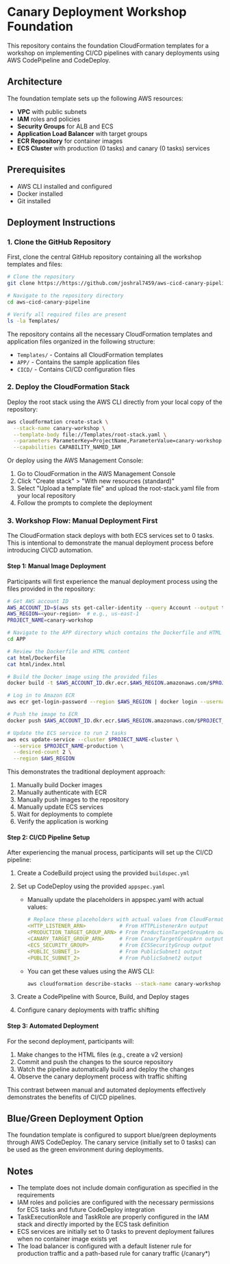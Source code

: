 # Canary Deployment Workshop Foundation

This repository contains the foundation CloudFormation templates for a workshop on implementing CI/CD pipelines with canary deployments using AWS CodePipeline and CodeDeploy.

## Architecture

The foundation template sets up the following AWS resources:

- **VPC** with public subnets
- **IAM** roles and policies
- **Security Groups** for ALB and ECS
- **Application Load Balancer** with target groups
- **ECR Repository** for container images
- **ECS Cluster** with production (0 tasks) and canary (0 tasks) services

## Prerequisites

- AWS CLI installed and configured
- Docker installed
- Git installed

## Deployment Instructions

### 1. Clone the GitHub Repository

First, clone the central GitHub repository containing all the workshop templates and files:

```bash
# Clone the repository
git clone https://https://github.com/joshral7459/aws-cicd-canary-pipeline.git

# Navigate to the repository directory
cd aws-cicd-canary-pipeline

# Verify all required files are present
ls -la Templates/
```

The repository contains all the necessary CloudFormation templates and application files organized in the following structure:
- `Templates/` - Contains all CloudFormation templates
- `APP/` - Contains the sample application files
- `CICD/` - Contains CI/CD configuration files

### 2. Deploy the CloudFormation Stack

Deploy the root stack using the AWS CLI directly from your local copy of the repository:

```bash
aws cloudformation create-stack \
  --stack-name canary-workshop \
  --template-body file://Templates/root-stack.yaml \
  --parameters ParameterKey=ProjectName,ParameterValue=canary-workshop \
  --capabilities CAPABILITY_NAMED_IAM
```

Or deploy using the AWS Management Console:

1. Go to CloudFormation in the AWS Management Console
2. Click "Create stack" > "With new resources (standard)"
3. Select "Upload a template file" and upload the root-stack.yaml file from your local repository
4. Follow the prompts to complete the deployment

### 3. Workshop Flow: Manual Deployment First

The CloudFormation stack deploys with both ECS services set to 0 tasks. This is intentional to demonstrate the manual deployment process before introducing CI/CD automation.

#### Step 1: Manual Image Deployment

Participants will first experience the manual deployment process using the files provided in the repository:

```bash
# Get AWS account ID
AWS_ACCOUNT_ID=$(aws sts get-caller-identity --query Account --output text)
AWS_REGION=<your-region>  # e.g., us-east-1
PROJECT_NAME=canary-workshop

# Navigate to the APP directory which contains the Dockerfile and HTML files
cd APP

# Review the Dockerfile and HTML content
cat html/Dockerfile
cat html/index.html

# Build the Docker image using the provided files
docker build -t $AWS_ACCOUNT_ID.dkr.ecr.$AWS_REGION.amazonaws.com/$PROJECT_NAME-repository:latest -f html/Dockerfile html/

# Log in to Amazon ECR
aws ecr get-login-password --region $AWS_REGION | docker login --username AWS --password-stdin $AWS_ACCOUNT_ID.dkr.ecr.$AWS_REGION.amazonaws.com

# Push the image to ECR
docker push $AWS_ACCOUNT_ID.dkr.ecr.$AWS_REGION.amazonaws.com/$PROJECT_NAME-repository:latest

# Update the ECS service to run 2 tasks
aws ecs update-service --cluster $PROJECT_NAME-cluster \
  --service $PROJECT_NAME-production \
  --desired-count 2 \
  --region $AWS_REGION
```

This demonstrates the traditional deployment approach:
1. Manually build Docker images
2. Manually authenticate with ECR
3. Manually push images to the repository
4. Manually update ECS services
5. Wait for deployments to complete
6. Verify the application is working

#### Step 2: CI/CD Pipeline Setup

After experiencing the manual process, participants will set up the CI/CD pipeline:

1. Create a CodeBuild project using the provided `buildspec.yml`

2. Set up CodeDeploy using the provided `appspec.yaml`
   - Manually update the placeholders in appspec.yaml with actual values:
     ```yaml
     # Replace these placeholders with actual values from CloudFormation outputs
     <HTTP_LISTENER_ARN>           # From HTTPListenerArn output
     <PRODUCTION_TARGET_GROUP_ARN> # From ProductionTargetGroupArn output
     <CANARY_TARGET_GROUP_ARN>     # From CanaryTargetGroupArn output
     <ECS_SECURITY_GROUP>          # From ECSSecurityGroup output
     <PUBLIC_SUBNET_1>             # From PublicSubnet1 output
     <PUBLIC_SUBNET_2>             # From PublicSubnet2 output
     ```
   - You can get these values using the AWS CLI:
     ```bash
     aws cloudformation describe-stacks --stack-name canary-workshop --query "Stacks[0].Outputs" --output table
     ```

3. Create a CodePipeline with Source, Build, and Deploy stages

4. Configure canary deployments with traffic shifting

#### Step 3: Automated Deployment

For the second deployment, participants will:

1. Make changes to the HTML files (e.g., create a v2 version)
2. Commit and push the changes to the source repository
3. Watch the pipeline automatically build and deploy the changes
4. Observe the canary deployment process with traffic shifting

This contrast between manual and automated deployments effectively demonstrates the benefits of CI/CD pipelines.

## Blue/Green Deployment Option

The foundation template is configured to support blue/green deployments through AWS CodeDeploy. The canary service (initially set to 0 tasks) can be used as the green environment during deployments.

## Notes

- The template does not include domain configuration as specified in the requirements
- IAM roles and policies are configured with the necessary permissions for ECS tasks and future CodeDeploy integration
- TaskExecutionRole and TaskRole are properly configured in the IAM stack and directly imported by the ECS task definition
- ECS services are initially set to 0 tasks to prevent deployment failures when no container image exists yet
- The load balancer is configured with a default listener rule for production traffic and a path-based rule for canary traffic (/canary*)
